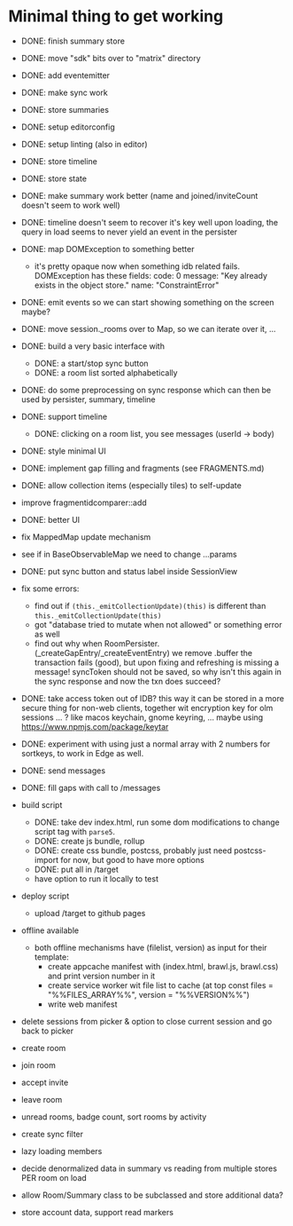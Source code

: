 # Minimal thing to get working

 - DONE: finish summary store
 - DONE: move "sdk" bits over to "matrix" directory
 - DONE: add eventemitter
 - DONE: make sync work
 - DONE: store summaries
 - DONE: setup editorconfig
 - DONE: setup linting (also in editor)
 - DONE: store timeline
 - DONE: store state
 - DONE: make summary work better (name and joined/inviteCount doesn't seem to work well)
 - DONE: timeline doesn't seem to recover it's key well upon loading, the query in load seems to never yield an event in the persister
 - DONE: map DOMException to something better
 	- it's pretty opaque now when something idb related fails. DOMException has these fields:
 		code: 0
		message: "Key already exists in the object store."
		name: "ConstraintError"
 - DONE: emit events so we can start showing something on the screen maybe?
 - DONE: move session._rooms over to Map, so we can iterate over it, ...
 - DONE: build a very basic interface with
 	- DONE: a start/stop sync button
 	- DONE: a room list sorted alphabetically
 - DONE: do some preprocessing on sync response which can then be used by persister, summary, timeline
 - DONE: support timeline
 	- DONE: clicking on a room list, you see messages (userId -> body)
 - DONE: style minimal UI
 - DONE: implement gap filling and fragments (see FRAGMENTS.md)
 - DONE: allow collection items (especially tiles) to self-update
 - improve fragmentidcomparer::add
 - DONE: better UI
 - fix MappedMap update mechanism
 - see if in BaseObservableMap we need to change ...params
 - DONE: put sync button and status label inside SessionView
 - fix some errors:
    - find out if `(this._emitCollectionUpdate)(this)` is different than `this._emitCollectionUpdate(this)` 
    - got "database tried to mutate when not allowed" or something error as well
    - find out why when RoomPersister.(\_createGapEntry/\_createEventEntry) we remove .buffer the transaction fails (good), but upon fixing and refreshing is missing a message! syncToken should not be saved, so why isn't this again in the sync response and now the txn does succeed?
 - DONE: take access token out of IDB? this way it can be stored in a more secure thing for non-web clients, together wit encryption key for olm sessions ... ? like macos keychain, gnome keyring, ... maybe using https://www.npmjs.com/package/keytar
 - DONE: experiment with using just a normal array with 2 numbers for sortkeys, to work in Edge as well.
 - DONE: send messages
 - DONE: fill gaps with call to /messages

 - build script
    - DONE: take dev index.html, run some dom modifications to change script tag with `parse5`.
    - DONE: create js bundle, rollup
    - DONE: create css bundle, postcss, probably just need postcss-import for now, but good to have more options
    - DONE: put all in /target
    - have option to run it locally to test

 - deploy script
    - upload /target to github pages

 - offline available
    - both offline mechanisms have (filelist, version) as input for their template:
        - create appcache manifest with (index.html, brawl.js, brawl.css) and print version number in it
        - create service worker wit file list to cache (at top const files = "%%FILES_ARRAY%%", version = "%%VERSION%%")
        - write web manifest
 - delete sessions from picker & option to close current session and go back to picker
 
 - create room
 - join room
 - accept invite
 - leave room
 - unread rooms, badge count, sort rooms by activity

 - create sync filter
 - lazy loading members
 - decide denormalized data in summary vs reading from multiple stores PER room on load
 - allow Room/Summary class to be subclassed and store additional data?
 - store account data, support read markers

